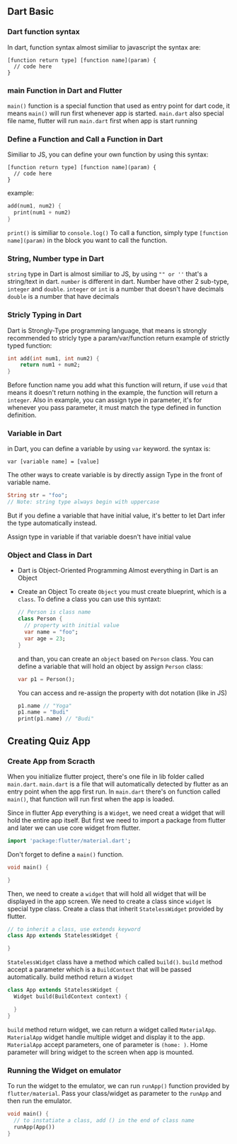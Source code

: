 ## Dart Basic

### Dart function syntax

In dart, function syntax almost similiar to javascript the syntax are:

```
[function return type] [function name](param) {
  // code here
}
```

### main Function in Dart and Flutter

`main()` function is a special function that used as entry point for dart code, it means `main()` will run first whenever app is started.
`main.dart` also special file name, flutter will run `main.dart` first when app is start running

### Define a Function and Call a Function in Dart

Similiar to JS, you can define your own function by using this syntax:

```
[function return type] [function name](param) {
  // code here
}
```

example:

```dart
add(num1, num2) {
  print(num1 + num2)
}
```

`print()` is similiar to `console.log()`
To call a function, simply type `[function name](param)` in the block you want to call the function.

### String, Number type in Dart

`string` type in Dart is almost similiar to JS, by using `"" or ''` that's a string/text in dart.
`number` is different in dart. Number have other 2 sub-type, `integer` and `double`.
`integer` or `int` is a number that doesn't have decimals
`double` is a number that have decimals

### Stricly Typing in Dart

Dart is Strongly-Type programming language, that means is strongly recommended to stricly type a param/var/function return example of strictly typed function:

```dart
int add(int num1, int num2) {
	return num1 + num2;
}
```

Before function name you add what this function will return, if use `void` that means it doesn't return nothing in the example, the function will return a `integer`.
Also in example, you can assign type in parameter, it's for whenever you pass parameter, it must match the type defined in function definition.

### Variable in Dart

in Dart, you can define a variable by using `var` keyword. the syntax is:

```
var [variable name] = [value]
```

The other ways to create variable is by directly assign Type in the front of variable name.

```dart
String str = "foo";
// Note: string type always begin with uppercase
```

But if you define a variable that have initial value, it's better to let Dart infer the type automatically instead.

Assign type in variable if that variable doesn't have initial value

### Object and Class in Dart

- Dart is Object-Oriented Programming
  Almost everything in Dart is an Object

- Create an Object
  To create `Object` you must create blueprint, which is a `class`. To define a class you can use this syntaxt:

  ```dart
  // Person is class name
  class Person {
  	// property with initial value
  	var name = "foo";
  	var age = 23;
  }
  ```

  and than, you can create an `object` based on `Person` class. You can define a variable that will hold an object by assign `Person` class:

  ```dart
  var p1 = Person();
  ```

  You can access and re-assign the property with dot notation (like in JS)

  ```dart
  p1.name // "Yoga"
  p1.name = "Budi"
  print(p1.name) // "Budi"
  ```

## Creating Quiz App

### Create App from Scracth

When you initialize flutter project, there's one file in lib folder called `main.dart`. `main.dart` is a file that will automatically detected by flutter as an entry point when the app first run.
In `main.dart` there's on function called `main()`, that function will run first when the app is loaded.<br>

Since in flutter App everything is a `Widget`, we need creat a widget that will hold the entire app itself.
But first we need to import a package from flutter and later we can use core widget from flutter.

```dart
import 'package:flutter/material.dart';
```

Don't forget to define a `main()` function.

```dart
void main() {

}
```

Then, we need to create a `widget` that will hold all widget that will be displayed in the app screen. We need to create a class since `widget` is special type class. Create a class that inherit `StatelessWidget` provided by flutter.

```dart
// to inherit a class, use extends keyword
class App extends StatelessWidget {

}
```

`StatelessWidget` class have a method which called `build()`. `build` method accept a parameter which is a `BuildContext` that will be passed automatically. build method return a `Widget`

```dart
class App extends StatelessWidget {
  Widget build(BuildContext context) {

  }
}
```

`build` method return widget, we can return a widget called `MaterialApp`. `MaterialApp` widget handle multiple widget and display it to the app.
`MaterialApp` accept parameters, one of parameter is `(home: )`. Home parameter will bring widget to the screen when app is mounted.

### Running the Widget on emulator

To run the widget to the emulator, we can run `runApp()` function provided by `flutter/material`. Pass your class/widget as parameter to the `runApp` and then run the emulator.

```dart
void main() {
  // to instatiate a class, add () in the end of class name
  runApp(App())
}
```
